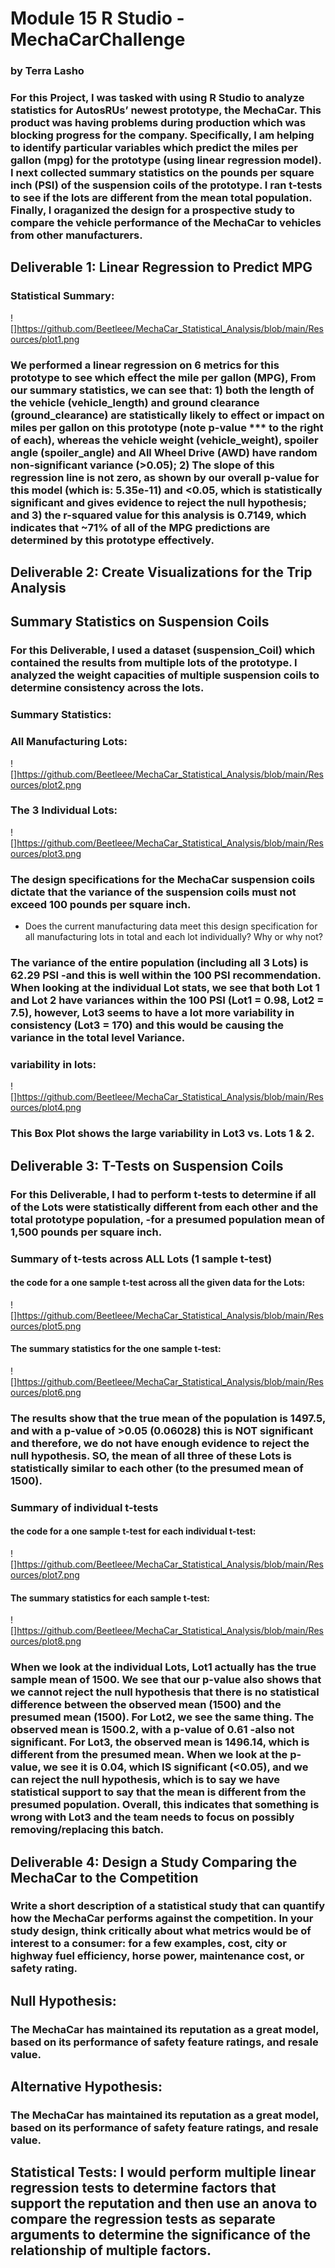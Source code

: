 # Module 15  R Studio - MechaCarChallenge

### by Terra Lasho 

### For this Project, I was tasked with using R Studio to analyze statistics for AutosRUs’ newest prototype, the MechaCar. This product was having problems during production which was blocking progress for the company.  Specifically, I am helping to identify particular variables which predict the miles per gallon (mpg) for the prototype (using linear regression model). I next collected summary statistics on the pounds per square inch (PSI) of the suspension coils of the prototype. I ran t-tests to see if the lots are different from the mean total population. Finally, I oraganized the design for a prospective study to compare the vehicle performance of the MechaCar to vehicles from other manufacturers.

## Deliverable 1: Linear Regression to Predict MPG

### Statistical Summary: 

![]https://github.com/Beetleee/MechaCar_Statistical_Analysis/blob/main/Resources/plot1.png

### We performed a linear regression on 6 metrics for this prototype to see which effect the mile per gallon (MPG), From our summary statistics, we can see that: 1)  both the length of the vehicle (vehicle_length) and ground clearance (ground_clearance) are statistically likely to effect or impact on miles per gallon on this prototype (note p-value *** to the right of each), whereas the vehicle weight (vehicle_weight), spoiler angle (spoiler_angle) and All Wheel Drive (AWD) have random non-significant variance (>0.05);  2) The slope of this regression line is not zero, as shown by our overall p-value for this model (which is: 5.35e-11) and <0.05, which is statistically significant and gives evidence to reject the null hypothesis; and 3) the r-squared value for this analysis is 0.7149, which indicates that ~71% of all of the MPG predictions are determined by this prototype effectively.

## Deliverable 2: Create Visualizations for the Trip Analysis

## Summary Statistics on Suspension Coils 

### For this Deliverable, I used a dataset (suspension_Coil) which contained the results from multiple lots of the prototype.  I analyzed the weight capacities of multiple suspension coils to determine consistency across the lots.  

### Summary Statistics:

### All Manufacturing Lots:

![]https://github.com/Beetleee/MechaCar_Statistical_Analysis/blob/main/Resources/plot2.png

### The 3 Individual Lots:

![]https://github.com/Beetleee/MechaCar_Statistical_Analysis/blob/main/Resources/plot3.png

### The design specifications for the MechaCar suspension coils dictate that the variance of the suspension coils must not exceed 100 pounds per square inch. 

-	Does the current manufacturing data meet this design specification for all manufacturing lots in total and each lot individually? Why or why not?

### The variance of the entire population (including all 3 Lots) is 62.29 PSI -and this is well within the 100 PSI recommendation.  When looking at the individual Lot stats, we see that both Lot 1 and Lot 2 have variances within the 100 PSI (Lot1 = 0.98, Lot2 = 7.5), however, Lot3 seems to have a lot more variability in consistency (Lot3 = 170) and this would be causing the variance in the total level Variance.

### variability in lots:

![]https://github.com/Beetleee/MechaCar_Statistical_Analysis/blob/main/Resources/plot4.png

### This Box Plot shows the large variability in Lot3 vs. Lots 1 & 2.

## Deliverable 3: T-Tests on Suspension Coils

### For this Deliverable, I had to perform t-tests to determine if all of the Lots were statistically different from each other and the total prototype population, -for a presumed population mean of 1,500 pounds per square inch.

### Summary of t-tests across ALL Lots (1 sample t-test)

#### the code for a one sample t-test across all the given data for the Lots:

![]https://github.com/Beetleee/MechaCar_Statistical_Analysis/blob/main/Resources/plot5.png

#### The summary statistics for the one sample t-test:

![]https://github.com/Beetleee/MechaCar_Statistical_Analysis/blob/main/Resources/plot6.png

### The results show that the true mean of the population is 1497.5, and with a p-value of >0.05 (0.06028) this is NOT significant and therefore, we do not have enough evidence to reject the null hypothesis.  SO, the mean of all three of these Lots is statistically similar to each other (to the presumed mean of 1500).  

### Summary of individual t-tests

#### the code for a one sample t-test for each individual t-test:

![]https://github.com/Beetleee/MechaCar_Statistical_Analysis/blob/main/Resources/plot7.png

#### The summary statistics for each sample t-test:

![]https://github.com/Beetleee/MechaCar_Statistical_Analysis/blob/main/Resources/plot8.png

### When we look at the individual Lots, Lot1 actually has the true sample mean of 1500.  We see that our p-value also shows that we cannot reject the null hypothesis that there is no statistical difference between the observed mean (1500) and the presumed mean (1500). For Lot2, we see the same thing. The observed mean is 1500.2, with a p-value of 0.61 -also not significant. For Lot3, the observed mean is 1496.14, which is different from the presumed mean. When we look at the p-value, we see it is 0.04, which IS significant (<0.05), and we can reject the null hypothesis, which is to say we have statistical support to say that the mean is different from the presumed population.  Overall, this indicates that something is wrong with Lot3 and the team needs to focus on possibly removing/replacing this batch.

## Deliverable 4: Design a Study Comparing the MechaCar to the Competition

### Write a short description of a statistical study that can quantify how the MechaCar performs against the competition. In your study design, think critically about what metrics would be of interest to a consumer: for a few examples, cost, city or highway fuel efficiency, horse power, maintenance cost, or safety rating.

## Null Hypothesis:

### The MechaCar has maintained its reputation as a great model, based on its performance of safety feature ratings, and resale value.

## Alternative Hypothesis:

### The MechaCar has maintained its reputation as a great model, based on its performance of safety feature ratings, and resale value.

## Statistical Tests: I would perform multiple linear regression tests to determine factors that support the reputation and then use an anova to compare the regression tests as separate arguments to determine the significance of the relationship of multiple factors.
